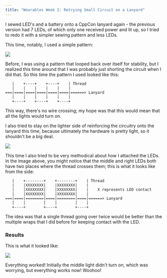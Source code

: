 ```yaml
---
title: "Wearables Week 2: Retrying Small Circuit on a Lanyard"
---
```

I sewed LED's and a battery onto a CppCon lanyard again - the previous version
had 7 LEDs, of which only one received power and lit up, so I tried to redo it
with a simpler sewing pattern and less LEDs.

This time, notably, I used a simple pattern:

<img src="{{ site.wearables_url }}/assets/img/wearables/p2-stitching-pattern.jpg">

Before, I was using a pattern that looped back over itself for stability, but
I realized this time around that I was probably just shorting the circuit when
I did that. So this time the pattern I used looked like this:

```
   |    +----+    +----+    | Thread
   |    |    |    |    |    |
===|====|====|====|====|====|======> Lanyard
   |    |    |    |    |    |
   +----+    +----+    +----+
```

This way, there's no wire crossing; my hope was that this would mean that all the
lights would turn on.

I also tried to stay on the lighter side of reinforcing the circuitry onto the
lanyard this time, because ultimately the hardware is pretty light, so it shouldn't
be a big deal.

<img src="{{ site.wearables_url }}/assets/img/wearables/p2-one-side-done.jpg">

This time I also tried to be very methodical about how I attached the LEDs. In the
image above, you might notice that the middle and right LEDs both have two places
where the thread crosses them; this is what it looks like from the side:

```
   |    +--------+    +--------+    | Thread
   |    |XXXXXXXX|    |XXXXXXXX|    |
   |    |XXXXXXXX|    |XXXXXXXX|    |    X represents LED contact
   |    |XXXXXXXX|    |XXXXXXXX|    |
===|====|========|====|========|====|======> Lanyard
   |    |        |    |        |    |
   +----+        +----+        +----+
```

The idea was that a single thread going over twice would be better than the multiple
wraps that I did before for keeping contact with the LED.

### Results
This is what it looked like:

<img src="{{ site.wearables_url }}/assets/img/wearables/p2-final-on.jpg">

Everything worked! Initially the middle light didn't turn on, which was worrying,
but everything works now! Woohoo!

